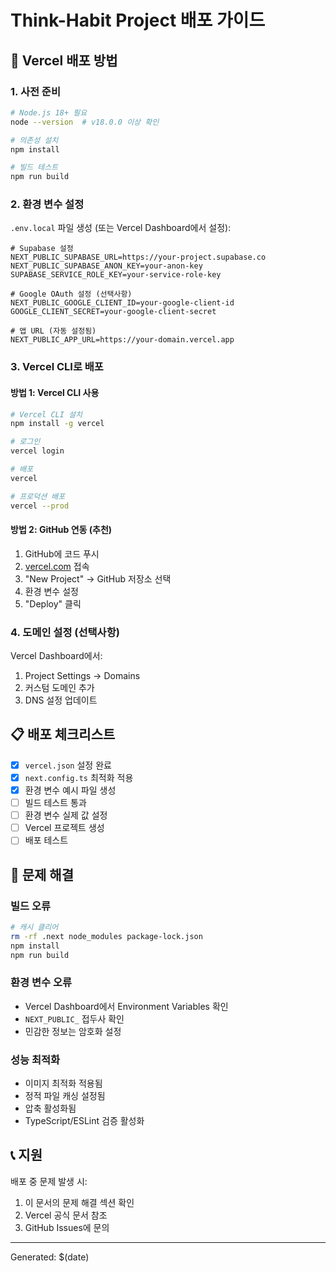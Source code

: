 # Think-Habit Project 배포 가이드

## 🚀 Vercel 배포 방법

### 1. 사전 준비
```bash
# Node.js 18+ 필요
node --version  # v18.0.0 이상 확인

# 의존성 설치
npm install

# 빌드 테스트
npm run build
```

### 2. 환경 변수 설정
`.env.local` 파일 생성 (또는 Vercel Dashboard에서 설정):

```env
# Supabase 설정
NEXT_PUBLIC_SUPABASE_URL=https://your-project.supabase.co
NEXT_PUBLIC_SUPABASE_ANON_KEY=your-anon-key
SUPABASE_SERVICE_ROLE_KEY=your-service-role-key

# Google OAuth 설정 (선택사항)
NEXT_PUBLIC_GOOGLE_CLIENT_ID=your-google-client-id
GOOGLE_CLIENT_SECRET=your-google-client-secret

# 앱 URL (자동 설정됨)
NEXT_PUBLIC_APP_URL=https://your-domain.vercel.app
```

### 3. Vercel CLI로 배포

#### 방법 1: Vercel CLI 사용
```bash
# Vercel CLI 설치
npm install -g vercel

# 로그인
vercel login

# 배포
vercel

# 프로덕션 배포
vercel --prod
```

#### 방법 2: GitHub 연동 (추천)
1. GitHub에 코드 푸시
2. [vercel.com](https://vercel.com) 접속
3. "New Project" → GitHub 저장소 선택
4. 환경 변수 설정
5. "Deploy" 클릭

### 4. 도메인 설정 (선택사항)
Vercel Dashboard에서:
1. Project Settings → Domains
2. 커스텀 도메인 추가
3. DNS 설정 업데이트

## 📋 배포 체크리스트

- [x] `vercel.json` 설정 완료
- [x] `next.config.ts` 최적화 적용
- [x] 환경 변수 예시 파일 생성
- [ ] 빌드 테스트 통과
- [ ] 환경 변수 실제 값 설정
- [ ] Vercel 프로젝트 생성
- [ ] 배포 테스트

## 🔧 문제 해결

### 빌드 오류
```bash
# 캐시 클리어
rm -rf .next node_modules package-lock.json
npm install
npm run build
```

### 환경 변수 오류
- Vercel Dashboard에서 Environment Variables 확인
- `NEXT_PUBLIC_` 접두사 확인
- 민감한 정보는 암호화 설정

### 성능 최적화
- 이미지 최적화 적용됨
- 정적 파일 캐싱 설정됨
- 압축 활성화됨
- TypeScript/ESLint 검증 활성화

## 📞 지원
배포 중 문제 발생 시:
1. 이 문서의 문제 해결 섹션 확인
2. Vercel 공식 문서 참조
3. GitHub Issues에 문의

---
Generated: $(date)